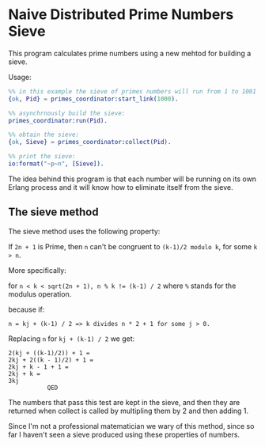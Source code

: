 # Naive Distributed Prime Numbers Sieve #

This program calculates prime numbers using a new mehtod for building a sieve.

Usage:

```erlang
%% in this example the sieve of primes numbers will run from 1 to 1001 max.
{ok, Pid} = primes_coordinator:start_link(1000).

%% asynchrnously build the sieve:
primes_coordinator:run(Pid).

%% obtain the sieve:
{ok, Sieve} = primes_coordinator:collect(Pid).

%% print the sieve:
io:format("~p~n", [Sieve]).
```

The idea behind this program is that each number will be running on its own Erlang process and it will know how to eliminate itself from the sieve.

## The sieve method ##

The sieve method uses the following property:

If `2n + 1` is Prime, then `n` can't be congruent to `(k-1)/2 modulo k`, for some `k > n`.

More specifically:

for `n < k < sqrt(2n + 1), n % k != (k-1) / 2` where `%` stands for the modulus operation.

because if:

`n = kj + (k-1) / 2 => k divides n * 2 + 1 for some j > 0.`

Replacing `n` for `kj + (k-1) / 2` we get:

```
2(kj + ((k-1)/2)) + 1 =
2kj + 2((k - 1)/2) + 1 =
2kj + k - 1 + 1 =
2kj + k =
3kj
           QED
```

The numbers that pass this test are kept in the sieve, and then they are returned when collect is called by
multipling them by 2 and then adding 1.

Since I'm not a professional matematician we wary of this method, since so far I haven't seen a sieve produced
using these properties of numbers.
